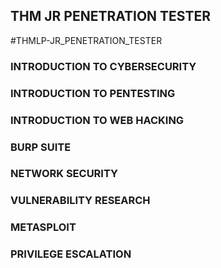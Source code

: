## THM JR PENETRATION TESTER
#THMLP-JR_PENETRATION_TESTER

### INTRODUCTION TO CYBERSECURITY
### INTRODUCTION TO PENTESTING
### INTRODUCTION TO WEB HACKING
### BURP SUITE
### NETWORK SECURITY
### VULNERABILITY RESEARCH
### METASPLOIT
### PRIVILEGE ESCALATION